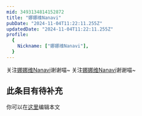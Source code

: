 ```yaml
---
mid: 3493134814152872
title: "娜娜维Nanavi"
pubDate: "2024-11-04T11:22:11.255Z"
updatedDate: "2024-11-04T11:22:11.255Z"
profile:
  {
    Nickname: ["娜娜维Nanavi"],
  }
---
```


关注[娜娜维Nanavi](https://space.bilibili.com/3493134814152872)谢谢喵~ 关注[娜娜维Nanavi](https://space.bilibili.com/3493134814152872)谢谢喵~

## 此条目有待补充
你可以在[这里](https://github.com/Yuhanawa/VTuber.ICU/edit/master/src/content/v/娜娜维Nanavi/index.md)编辑本文
